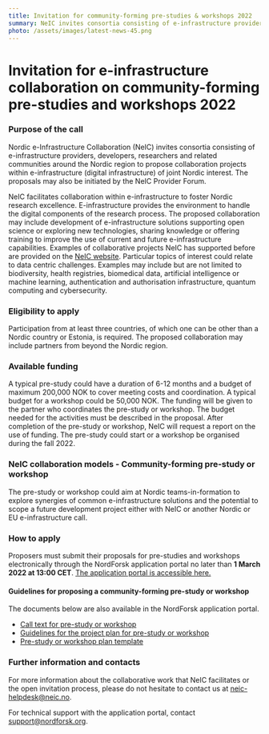 ```yaml
---
title: Invitation for community-forming pre-studies & workshops 2022
summary: NeIC invites consortia consisting of e-infrastructure providers, developers, researchers and related communities around the Nordic region to propose pre-studies or workshops within e-infrastructure of joint Nordic interest.
photo: /assets/images/latest-news-45.png
---
```


Invitation for e-infrastructure collaboration on community-forming pre-studies and workshops 2022
===============================

### Purpose of the call
Nordic e-Infrastructure Collaboration (NeIC) invites consortia consisting of e-infrastructure providers, developers, researchers and related communities around the Nordic region to propose collaboration projects within e-infrastructure (digital infrastructure) of joint Nordic interest. The proposals may also be initiated by the NeIC Provider Forum.

NeIC facilitates collaboration within e-infrastructure to foster Nordic research excellence. E-infrastructure provides the environment to handle the digital components of the research process. The proposed collaboration may include development of e-infrastructure solutions supporting open science or exploring new technologies, sharing knowledge or offering training to improve the use of current and future e-infrastructure capabilities. Examples of collaborative projects NeIC has supported before are provided on the [NeIC website](https://neic.no/activities/). Particular topics of interest could relate to data centric challenges. Examples may include but are not limited to biodiversity, health registries, biomedical data, artificial intelligence or machine learning, authentication and authorisation infrastructure, quantum computing and cybersecurity.

### Eligibility to apply
Participation from at least three countries, of which one can be other than a Nordic country or Estonia, is required. The proposed collaboration may include partners from beyond the Nordic region.

### Available funding
A typical pre-study could have a duration of 6-12 months and a budget of maximum 200,000 NOK to cover meeting costs and coordination. A typical budget for a workshop could be 50,000 NOK. The funding will be given to the partner who coordinates the pre-study or workshop. The budget needed for the activities must be described in the proposal. After completion of the pre-study or workshop, NeIC will request a report on the use of funding. The pre-study could start or a workshop be organised during the fall 2022.

### NeIC collaboration models - Community-forming pre-study or workshop
The pre-study or workshop could aim at Nordic teams-in-formation to explore synergies of common e-infrastructure solutions and the potential to scope a future development project either with NeIC or another Nordic or EU e-infrastructure call.

### How to apply
Proposers must submit their proposals for pre-studies and workshops electronically through the NordForsk application portal no later than **1 March 2022 at 13:00 CET**. [The application portal is accessible here.](https://funding.nordforsk.org/portal/#call/2525/details)

#### Guidelines for proposing a community-forming pre-study or workshop
The documents below are also available in the NordForsk application portal.

* [Call text for pre-study or workshop](https://funding.nordforsk.org/portal/#call/2525/details)
* [Guidelines for the project plan for pre-study or workshop](https://wiki.neic.no/w/ext/img_auth.php/c/cc/Pre-study_plan_guidelines.pdf)
* [Pre-study or workshop plan template](https://wiki.neic.no/w/ext/img_auth.php/2/2a/2022_NeIC_Pre-study_and_workshop_plan_template.pdf)

### Further information and contacts
For more information about the collaborative work that NeIC facilitates or the open invitation process, please do not hesitate to contact us at <neic-helpdesk@neic.no>.

For technical support with the application portal, contact <support@nordforsk.org>.
